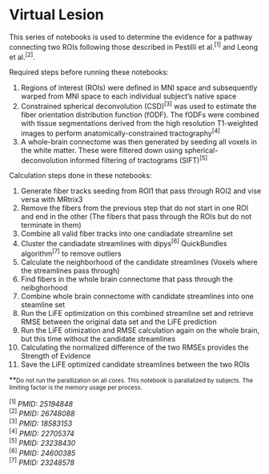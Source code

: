 # Virtual Lesion
This series of notebooks is used to determine the evidence for a pathway connecting two ROIs following those described in Pestilli et al.<sup>[1]</sup> and Leong et al.<sup>[2]</sup>.

Required steps before running these notebooks:

<ol>
    <li>Regions of interest (ROIs) were defined in MNI space and subsequently warped from MNI space to each individual subject’s native space</li>
    <li>Constrained spherical deconvolution (CSD)<sup>[3]</sup> was used to estimate the fiber orientation distribution function (fODF). The fODFs were combined with tissue segmentations derived from the high resolution T1-weighted images to perform anatomically-constrained tractography<sup>[4]</sup></li>
    <li>A whole-brain connectome was then generated by seeding all voxels in the white matter. These were filtered down using spherical-deconvolution informed filtering of tractograms (SIFT)<sup>[5]</sup> </li>
</ol>

Calculation steps done in these notebooks:

<ol>
    <li>Generate fiber tracks seeding from ROI1 that pass through ROI2 and vise versa with MRtrix3</li>
    <li>Remove the fibers from the previous step that do not start in one ROI and end in the other (The fibers that pass through the ROIs but do not terminate in them)</li>
    <li>Combine all valid fiber tracks into one candiadate streamline set</li>
    <li>Cluster the candiadate streamlines with dipys<sup>[6]</sup> QuickBundles algorithm<sup>[7]</sup> to remove outliers</li>
    <li>Calculate the neighborhood of the candidate streamlines (Voxels where the streamlines pass through)</li>
    <li>Find fibers in the whole brain connectome that pass through the neibghorhood</li>
    <li>Combine whole brain connectome with candidate streamlines into one steamline set</li>
    <li>Run the LiFE optimization on this combined streamline set and retrieve RMSE between the original data set and the LiFE prediction</li>
    <li>Run the LiFE otimization and RMSE calculation again on the whole brain, but this time without the candidate streamlines</li>
    <li>Calculating the normalized difference of the two RMSEs provides the Strength of Evidence</li>
    <li>Save the LiFE optimized candidate streamlines between the two ROIs</li>
</ol>

**<small>Do not run the parallization on all cores. This notebook is parallalized by subjects. The limiting factor is the memory usage per process.</small>

<sup>[1]</sup> <i>PMID: 25194848</i> <br/>
<sup>[2]</sup> <i>PMID: 26748088</i> <br/>
<sup>[3]</sup> <i>PMID: 18583153</i> <br/>
<sup>[4]</sup> <i>PMID: 22705374</i> <br/>
<sup>[5]</sup> <i>PMID: 23238430</i> <br/>
<sup>[6]</sup> <i>PMID: 24600385</i> <br/>
<sup>[7]</sup> <i>PMID: 23248578</i> <br/>
